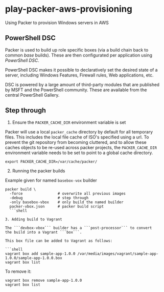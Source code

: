 # play-packer-aws-provisioning
Using Packer to provision Windows servers in AWS


## PowerShell DSC

Packer is used to build up role specific boxes (via a build chain back to common *base* builds). These are then configurated per application using *PowerShell DSC*. 

PowerShell DSC makes it possible to declaratively set the desired state of a server, including Windows Features, Firewall rules, Web applications, etc.

DSC is powered by a large amount of third-party modules that are published by MSFT and the PowerShell community. These are available from the central PowerShell Gallery.


## Step through

1. Ensure the ```PACKER_CACHE_DIR``` environment variable is set

  Packer will use a local ```packer_cache``` directory by default for all temporary files. This includes the local file cache of ISO's specified using a url. 
  To prevent the git repository from becoming cluttered, and to allow these caches objects to be re-used across packer projects, the ```PACKER_CACHE_DIR``` environment variable needs to be set to point to a global cache directory.

  ```shell
  export PACKER_CACHE_DIR=/var/cache/packer/
  ```

2. Running the packer builds

  Example given for named ```basebox-vox``` builder

  ```shell
  packer build \
    -force                # overwrite all previous images
    -debug                # step through
    -only basebox-vbox    # only build the named builder
    packer-vbox.json      # packer build script 
    ```shell

3. Adding build to Vagrant

  The ```devbox-vbox``` builder has a ```post-processor``` to convert the build into a Vagrant ```box```.
  
  This box file can be added to Vagrant as follows:

  ```shell
  vagrant box add sample-app-1.0.0 /var/media/images/vagrant/sample-app-1.0.0/sample-app-1.0.0.box
  vagrant box list
  ```

  To remove it:

  ```shell
  vagrant box remove sample-app-1.0.0
  vagrant box list
  ```


